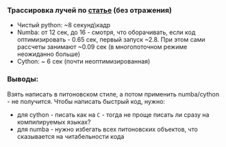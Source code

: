 ### Трассировка лучей по [статье](https://habr.com/ru/post/342510/) (без отражения)

* Чистый python:  ~8 секунд\кадр
* Numba:          от 12 сек, до 16 - смотря, что оборачивать, 
если код оптимизировать - 0.65 сек, первый запуск ~2.8. При этом сами рассчеты занимают ~0.09 сек (в многопоточном режиме неожиданно больше)
* Cython:         ~ 6 сек (почти неоптимизированная)


### Выводы:

Взять написать в питоновском стиле, а потом применить numba/cython - не получится.
Чтобы написать быстрый код, нужно:
* для cython - писать как на `C` - тогда не проще писать ли сразу на компилируемых языках?
* для numba - нужно избегать всех питоновских объектов, что сказывается на читабельности кода
